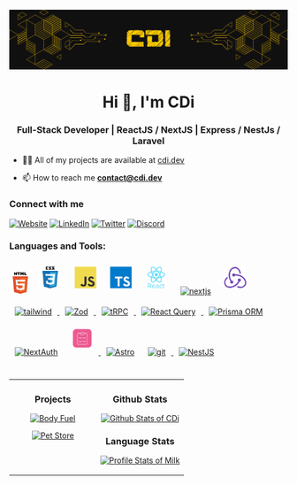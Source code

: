 [![Hi! I’m CDi!](https://github.com/DCi-dev/DCi-dev/blob/main/img/CDi-readme-1.png)](https://cdi.dev)

<h1 align="center">Hi 👋, I'm CDi</h1>
<h3 align="center">Full-Stack Developer | ReactJS / NextJS | Express / NestJs / Laravel</h3>

- 👨‍💻 All of my projects are available at [cdi.dev](https://cdi.dev)

- 📫 How to reach me **contact@cdi.dev**

### Connect with me

[![Website](https://img.shields.io/badge/Website-%237289DA.svg?&style=for-the-badge&logoColor=white&color=141617)](https://cdi.dev) [![LinkedIn](https://img.shields.io/badge/LinkedIn-%231DA1F2.svg?logo=LinkedIn&style=for-the-badge&logoColor=white&color=141617)](https://www.linkedin.com/in/dan-cristian-ilie/) [![Twitter](https://img.shields.io/badge/Twitter-%231DA1F2.svg?logo=Twitter&style=for-the-badge&logoColor=white&color=141617)](https://twitter.com/CDi_dev) [![Discord](https://img.shields.io/badge/Discord-%237289DA.svg?logo=discord&style=for-the-badge&logoColor=white&color=141617)](https://discord.com/users/CDi#4953)

<h3 align="left">Languages and Tools:</h3>
<div align="left">
<a href="https://www.w3.org/html/" target="_blank" rel="noreferrer"> <img src="https://raw.githubusercontent.com/devicons/devicon/master/icons/html5/html5-original-wordmark.svg" alt="html5" width="40" height="40"/></a>
<a href="https://www.w3schools.com/css/" target="_blank" rel="noreferrer"> <img style="margin: 10px" src="https://raw.githubusercontent.com/devicons/devicon/master/icons/css3/css3-original-wordmark.svg" alt="css3" width="40" height="40"/></a>
<a href="https://developer.mozilla.org/en-US/docs/Web/JavaScript" target="_blank" rel="noreferrer"> <img style="margin: 10px" src="https://raw.githubusercontent.com/devicons/devicon/master/icons/javascript/javascript-original.svg" alt="javascript" width="40" height="40"/></a>
<a href="https://www.typescriptlang.org/" target="_blank" rel="noreferrer"> <img style="margin: 10px" src="https://raw.githubusercontent.com/devicons/devicon/master/icons/typescript/typescript-original.svg" alt="typescript" width="40" height="40"/></a> 
<a href="https://reactjs.org/" target="_blank" rel="noreferrer"> <img style="margin: 10px" src="https://raw.githubusercontent.com/devicons/devicon/master/icons/react/react-original-wordmark.svg" alt="react" width="40" height="40"/></a>
<a href="https://nextjs.org/" target="_blank" rel="noreferrer"> <img style="margin: 10px" src="https://d2nir1j4sou8ez.cloudfront.net/wp-content/uploads/2021/12/nextjs-boilerplate-logo.png" alt="nextjs" width="40" height="40"/></a>
<a href="https://redux.js.org" target="_blank" rel="noreferrer"> <img style="margin: 10px" src="https://raw.githubusercontent.com/devicons/devicon/master/icons/redux/redux-original.svg" alt="redux" width="40" height="40"/></a>
<a href="https://tailwindcss.com/" target="_blank" rel="noreferrer"> <img style="margin: 10px" src="https://www.vectorlogo.zone/logos/tailwindcss/tailwindcss-icon.svg" alt="tailwind" width="40" height="40"/> </a>
<a href="https://zod.dev/" target="_blank" rel="noreferrer"> <img style="margin: 10px" src="https://zod.dev/logo.svg" alt="Zod" width="40" height="40"/> </a>
<a href="https://trpc.io/" target="_blank" rel="noreferrer"> <img style="margin: 10px" src="https://trpc.io/img/logo.svg" alt="tRPC" width="40" height="40"/> </a>
<a href="https://react-query-v3.tanstack.com/" target="_blank" rel="noreferrer"> <img style="margin: 10px" src="https://img.stackshare.io/service/25599/default_c6db7125f2c663e452ba211df91b2ced3bb7f0ff.png" alt="React Query" width="40" height="40"/> </a>
<a href="https://www.prisma.io/" target="_blank" rel="noreferrer"> <img style="margin: 10px" src="https://res.cloudinary.com/practicaldev/image/fetch/s--6LfYwHeK--/c_fill,f_auto,fl_progressive,h_320,q_auto,w_320/https://dev-to-uploads.s3.amazonaws.com/uploads/organization/profile_image/1608/0f93b179-76bf-4ee7-a838-e8222fbef062.png" alt="Prisma ORM" width="40" height="40"/> </a>
<a href="https://next-auth.js.org/" target="_blank" rel="noreferrer"> <img style="margin: 10px" src="https://next-auth.js.org/img/logo/logo-sm.png" alt="NextAuth" width="40" height="40"/></a>
<a href="https://react-hook-form.com/" target="_blank" rel="noreferrer"> <img style="margin: 10px" src="https://github.com/DCi-dev/DCi-dev/blob/main/img/react-form-hook.png" alt="React Hook Form" width="40" height="40"/> </a>
<a href="https://www.astro.build/" target="_blank"><img style="margin: 10px" src="https://profilinator.rishav.dev/skills-assets/astro.svg" alt="Astro" width="40" height="40" /></a>  
<a href="https://git-scm.com/" target="_blank" rel="noreferrer"> <img style="margin: 10px" src="https://www.vectorlogo.zone/logos/git-scm/git-scm-icon.svg" alt="git" width="40" height="40"/> </a>
<a href="https://nestjs.com/" target="_blank"><img style="margin: 10px" src="https://profilinator.rishav.dev/skills-assets/nestjs.svg" alt="NestJS" height="50" /></a>  

</div>

<br/>  
<table width="960px">
<tr>
<td valign="top" align="center" width="50%">
  
### Projects

[![Body Fuel](https://github-readme-stats.vercel.app/api/pin/?username=DCi-dev&repo=body-fuel&title_color=fff&icon_color=f9f9f9&text_color=9f9f9f&bg_color=141617&hide_border=true)](https://github.com/DCi-dev/body-fuel)

[![Pet Store](https://github-readme-stats.vercel.app/api/pin/?username=DCi-dev&repo=t3-pet-store&title_color=fff&icon_color=f9f9f9&text_color=9f9f9f&bg_color=141617&hide_border=true)](https://github.com/DCi-dev/t3-pet-store)

</td>
<td valign="top" align="center" width="50%">

### Github Stats

[![Github Stats of CDi](https://github-readme-stats.vercel.app/api?username=DCi-dev&show_icons=true&title_color=fff&icon_color=f9f9f9&text_color=9f9f9f&bg_color=141617&count_private=true&include_all_commits=true&hide_border=true&hide_title=true)](https://github-readme-stats.vercel.app/api?username=DCi-dev&show_icons=true&title_color=fff&icon_color=f9f9f9&text_color=9f9f9f&bg_color=141617&count_private=true&include_all_commits=true&hide_border=true&hide_title=true)

### Language Stats

[![Profile Stats of Milk](https://github-readme-stats.vercel.app/api/top-langs/?username=DCi-dev&layout=compact&hide=html&show_icons=true&title_color=fff&icon_color=f9f9f9&text_color=9f9f9f&bg_color=141617&card_width=480&text_bold=true&langs_count=10&hide_border=true&hide_title=true)](https://github-readme-stats.vercel.app/api/top-langs/?username=milkshakegum&layout=compact&hide=html&show_icons=true&title_color=fff&icon_color=f9f9f9&text_color=9f9f9f&bg_color=141617&card_width=480&text_bold=true&langs_count=10&hide_border=true&hide_title=true)

  </td>
  </tr>
  </table>
